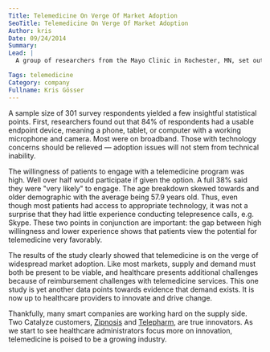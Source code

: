 ```yaml
---
Title: Telemedicine On Verge Of Market Adoption
SeoTitle: Telemedicine On Verge Of Market Adoption
Author: kris
Date: 09/24/2014
Summary: 
Lead: |
  A group of researchers from the Mayo Clinic in Rochester, MN, set out to determine patient desirability, feasibility, and viability with modern telemedicine options. [The results were surprising](http://online.liebertpub.com/doi/pdfplus/10.1089/tmj.2014.0037).

Tags: telemedicine
Category: company
Fullname: Kris Gösser
---
```

A sample size of 301 survey respondents yielded a few insightful statistical points. First, researchers found out that 84% of respondents had a usable endpoint device, meaning a phone, tablet, or computer with a working microphone and camera. Most were on broadband. Those with technology concerns should be relieved — adoption issues will not stem from technical inability.

The willingness of patients to engage with a telemedicine program was high. Well over half would participate if given the option. A full 38% said they were "very likely" to engage. The age breakdown skewed towards and older demographic with the average being 57.9 years old. Thus, even though most patients had access to appropriate technology, it was not a surprise that they had little experience conducting telepresence calls, e.g. Skype. These two points in conjunction are important: the gap between high willingness and lower experience shows that patients view the potential for telemedicine very favorably.

The results of the study clearly showed that telemedicine is on the verge of widespread market adoption. Like most markets, supply and demand must both be present to be viable, and healthcare presents additional challenges because of reimbursement challenges with telemedicine services. This one study is yet another data points towards evidence that demand exists. It is now up to healthcare providers to innovate and drive change.

Thankfully, many smart companies are working hard on the supply side. Two Catalyze customers, [Zipnosis](https://www.zipnosis.com/) and [Telepharm](https://www.telepharm.com/), are true innovators. As we start to see healthcare administrators focus more on innovation, telemedicine is poised to be a growing industry.

